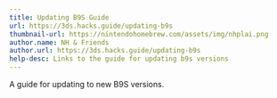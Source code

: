 ```yaml
---
title: Updating B9S Guide
url: https://3ds.hacks.guide/updating-b9s
thumbnail-url: https://nintendohomebrew.com/assets/img/nhplai.png
author.name: NH & Friends
author.url: https://3ds.hacks.guide/updating-b9s
help-desc: Links to the guide for updating b9s versions
---
```


A guide for updating to new B9S versions.
